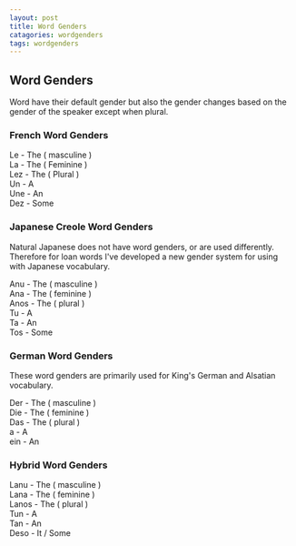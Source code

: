 ```yaml
---
layout: post
title: Word Genders
catagories: wordgenders
tags: wordgenders
---
```


## Word Genders
Word have their default gender but also the gender changes based on the gender of the speaker except when plural.

### French Word Genders
Le - The ( masculine )<br />
La - The ( Feminine )<br />
Lez - The ( Plural )<br />
Un - A<br />
Une - An<br />
Dez - Some<br />

### Japanese Creole Word Genders
Natural Japanese does not have word genders, or are used differently. Therefore for loan words I've developed a new gender system for using with Japanese vocabulary.

Anu - The ( masculine )<br />
Ana - The ( feminine )<br />
Anos - The ( plural )<br />
Tu - A<br />
Ta - An<br />
Tos - Some<br />

### German Word Genders
These word genders are primarily used for King's German and Alsatian vocabulary.

Der - The ( masculine )<br />
Die - The ( feminine )<br />
Das - The ( plural )<br />
a - A<br />
ein - An<br />

### Hybrid Word Genders
Lanu - The ( masculine )<br />
Lana - The ( feminine )<br />
Lanos - The ( plural )<br />
Tun - A<br />
Tan - An<br />
Deso - It / Some<br />
